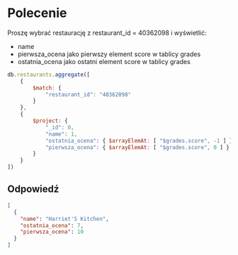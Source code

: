 # Polecenie

Proszę wybrać restaurację z restaurant_id = 40362098 i wyświetlić:
- name
- pierwsza_ocena jako pierwszy element score w tablicy grades
- ostatnia_ocena jako ostatni element score w tablicy grades

```javascript
db.restaurants.aggregate([
	{
		$match: {
			"restaurant_id": "40362098"
		}
	},
	{
		$project: {
			"_id": 0,
			"name": 1,
			"ostatnia_ocena": { $arrayElemAt: [ "$grades.score", -1 ] },
			"pierwsza_ocena": { $arrayElemAt: [ "$grades.score", 0 ] }
		}
	}
])
```

## Odpowiedź

```json
[
  {
    "name": "Harriet'S Kitchen",
    "ostatnia_ocena": 7,
    "pierwsza_ocena": 10
  }
]
```
